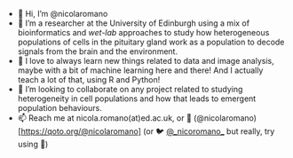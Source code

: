 - 👋 Hi, I’m @nicolaromano
- 👀 I’m a researcher at the University of Edinburgh using a mix of bioinformatics and _wet-lab_ approaches to study how heterogeneous populations of cells in the pituitary gland work as a population to decode signals from the brain and the environment.
- 🌱 I love to always learn new things related to data and image analysis, maybe with a bit of machine learning here and there! And I actually teach a lot of that, using R and Python!
- 💞️ I’m looking to collaborate on any project related to studying heterogeneity in cell populations and how that leads to emergent population behaviours.
- 📫 Reach me at nicola.romano(at)ed.ac.uk, or 🐘 (@nicolaromano)[https://qoto.org/@nicolaromano] (or 🐦 [@\_nicoromano\_](https://twitter.com/_nicoromano_) but really, try using 🐘)

<!---
nicolaromano/nicolaromano is a ✨ special ✨ repository because its `README.md` (this file) appears on your GitHub profile.
You can click the Preview link to take a look at your changes.
--->

